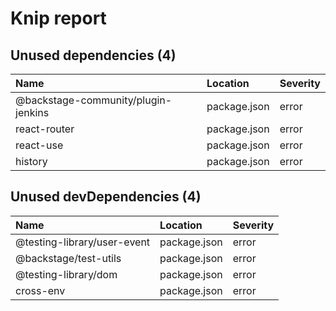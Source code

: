 # Knip report

## Unused dependencies (4)

| Name                                | Location     | Severity |
| :---------------------------------- | :----------- | :------- |
| @backstage-community/plugin-jenkins | package.json | error    |
| react-router                        | package.json | error    |
| react-use                           | package.json | error    |
| history                             | package.json | error    |

## Unused devDependencies (4)

| Name                        | Location     | Severity |
| :-------------------------- | :----------- | :------- |
| @testing-library/user-event | package.json | error    |
| @backstage/test-utils       | package.json | error    |
| @testing-library/dom        | package.json | error    |
| cross-env                   | package.json | error    |
